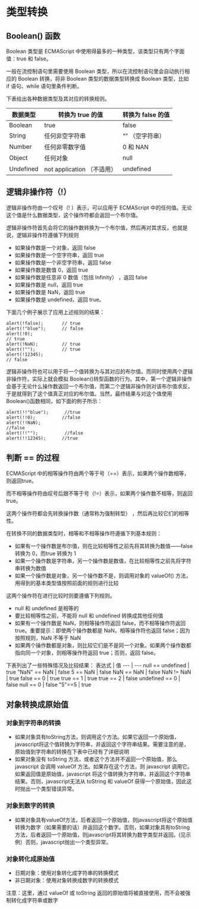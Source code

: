 # 类型转换

## Boolean() 函数

Boolean 类型是 ECMAScript 中使用得最多的一种类型，该类型只有两个字面值：true 和 false。

一般在流控制语句里需要使用 Boolean 类型，所以在流控制语句里会自动执行相应的 Boolean 转换，将非 Boolean  类型的数据类型转换成 Boolean 类型，比如 if 语句、while 语句里条件判断。

下表给出各种数据类型及其对应的转换规则。

数据类型 | 转换为 true 的值 | 转换为 false 的值
--|--|--
Boolean | true | false
String | 任何非空字符串 | “” （空字符串）
Number | 任何非零数字值 | 0 和 NAN
Object | 任何对象 | null
Undefined | not application （不适用） | undefined


## 逻辑非操作符（!）

逻辑非操作符由一个叹号（! ）表示，可以应用于 ECMAScript 中的任何值。无论这个值是什么数据类型，这个操作符都会返回一个布尔值。

逻辑非操作符首先会将它的操作数转换为一个布尔值，然后再对其求反。也就是说，逻辑非操作符遵循下列规则
- 如果操作数是一个对象，返回 false
- 如果操作数是一个空字符串，返回 true
- 如果操作数是一个非空字符串，返回 false
- 如果操作数是数值 0，返回 true
- 如果操作数是任意非 0 数值（包括 Infinity） ，返回 false
- 如果操作数是 null，返回 true
- 如果操作数是 NaN，返回 true
- 如果操作数是 undefined，返回 true。

下面几个例子展示了应用上述规则的结果：
```
alert(!false);       // true
alert(!"blue");      // false
alert(!0);
// true
alert(!NaN);         // true
alert(!"");          // true
alert(!12345);
// false
```
逻辑非操作符也可以用于将一个值转换为与其对应的布尔值。而同时使用两个逻辑非操作符，实际上就会模拟 Boolean()转型函数的行为。其中，第一个逻辑非操作会基于无论什么操作数返回一个布尔值，而第二个逻辑非操作则对该布尔值求反，于是就得到了这个值真正对应的布尔值。当然，最终结果与对这个值使用 Boolean()函数相同，如下面的例子所示：

```
alert(!!"blue");      //true
alert(!!0);          //false
alert(!!NaN);
//false
alert(!!"");          //false
alert(!!12345);      //true
```


## 判断 == 的过程

ECMAScript 中的相等操作符由两个等于号（==）表示，如果两个操作数相等，则返回true。

而不相等操作符由叹号后跟不等于号（!=）表示，如果两个操作数不相等，则返回 true。

这两个操作符都会先转换操作数（通常称为强制转型） ，然后再比较它们的相等性。

在转换不同的数据类型时，相等和不相等操作符遵循下列基本规则：
- 如果有一个操作数是布尔值，则在比较相等性之前先将其转换为数值——false 转换为 0，而true 转换为 1
- 如果一个操作数是字符串，另一个操作数是数值，在比较相等性之前先将字符串转换为数值
- 如果一个操作数是对象，另一个操作数不是，则调用对象的 valueOf() 方法，用得到的基本类型值按照前面的规则进行比较

这两个操作符在进行比较时则要遵循下列规则。
- null 和 undefined 是相等的
- 要比较相等性之前，不能将 null 和 undefined 转换成其他任何值
- 如果有一个操作数是 NaN，则相等操作符返回 false，而不相等操作符返回 true。重要提示：即使两个操作数都是 NaN，相等操作符也返回 false；因为按照规则，NaN 不等于 NaN
- 如果两个操作数都是对象，则比较它们是不是同一个对象。如果两个操作数都指向同一个对象，则相等操作符返回 true；否则，返回 false。

下表列出了一些特殊情况及比较结果：
表达式 | 值
--- | ---
null == undefined | true
"NaN" == NaN | false
5 == NaN | false
NaN == NaN | false
NaN != NaN | true
false == 0 | true
true == 1 | true
true == 2  | false
undefined == 0 | false
null == 0 | false
"5"==5 | true


## 对象转换成原始值

### 对象到字符串的转换
- 如果对象具有toString方法，则调用这个方法。如果它返回一个原始值，javascript将这个值转换为字符串，并返回这个字符串结果。需要注意的是，原始值到字符串的转换在下表中已经有了详细说明
- 如果对象没有 toString 方法，或者这个方法并不返回一个原始值，那么 javascript 会调用 valueOf 方法。如果存在这个方法，则 javascript 调用它。如果返回值是原始值，javascript 将这个值转换为字符串，并返回这个字符串结果。否则，javascript无法从 toString 和 valueOf 获得一个原始值，因此这时抛出一个类型错误异常。

### 对象到数字的转换
- 如果对象具有valueOf方法，后者返回一个原始值，则javascript将这个原始值转换为数字（如果需要的话）并返回这个数字。否则，如果对象具有toString方法，后者返回一个原始值，则javascript将其转换为数字类型并返回。(见示例）否则，javascript抛出一个类型异常。

### 对象转化成原始值
- 日期对象：使用对象转化成字符串的转换模式
- 非日期对象：使用对象转换成数字的转换模式

注意：这里，通过 valueOf 或 toString 返回的原始值将被直接使用，而不会被强制转化成字符串或数字
